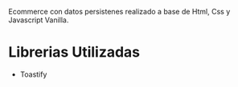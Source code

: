 Ecommerce con datos persistenes realizado a base de Html, Css y Javascript Vanilla.

# Librerias Utilizadas
- Toastify
